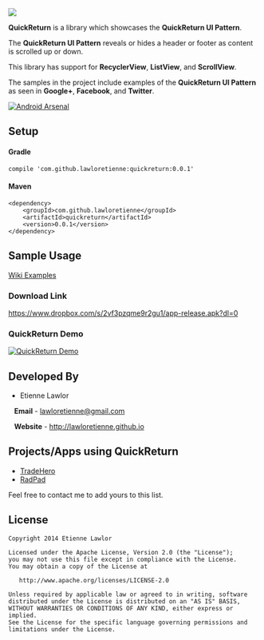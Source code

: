 <img src="https://raw.githubusercontent.com/lawloretienne/QuickReturn/master/images/QuickReturn_feature_graphic.png">

**QuickReturn** is a library which showcases the **QuickReturn UI Pattern**.

The **QuickReturn UI Pattern** reveals or hides a header or footer as content is scrolled up or down.

This library has support for **RecyclerView**, **ListView**, and **ScrollView**.

The samples in the project include examples of the **QuickReturn UI Pattern** as seen in **Google+**, **Facebook**, and **Twitter**.

[![Android Arsenal](https://img.shields.io/badge/Android%20Arsenal-lawloretienne%2FQuickReturn-blue.svg?style=flat)](https://android-arsenal.com/details/3/698)

## Setup

#### Gradle

`compile 'com.github.lawloretienne:quickreturn:0.0.1'`

#### Maven
```
<dependency>
    <groupId>com.github.lawloretienne</groupId>
    <artifactId>quickreturn</artifactId>
    <version>0.0.1</version>
</dependency>
```

## Sample Usage

[Wiki Examples](https://github.com/lawloretienne/QuickReturn/wiki)

### Download Link

https://www.dropbox.com/s/2vf3pzqme9r2gu1/app-release.apk?dl=0

### QuickReturn Demo

[![QuickReturn Demo](http://img.youtube.com/vi/SxcvZ1qIyZ4/0.jpg)](https://www.youtube.com/watch?v=SxcvZ1qIyZ4)


## Developed By

* Etienne Lawlor 
 
&nbsp;&nbsp;&nbsp;**Email** - lawloretienne@gmail.com

&nbsp;&nbsp;&nbsp;**Website** - http://lawloretienne.github.io

## Projects/Apps using QuickReturn

- <a href="https://play.google.com/store/apps/details?id=com.tradehero.th">TradeHero</a>
- <a href="https://play.google.com/store/apps/details?id=com.radpad.RadPad">RadPad</a>

Feel free to contact me to add yours to this list.


## License

```
Copyright 2014 Etienne Lawlor

Licensed under the Apache License, Version 2.0 (the "License");
you may not use this file except in compliance with the License.
You may obtain a copy of the License at

   http://www.apache.org/licenses/LICENSE-2.0

Unless required by applicable law or agreed to in writing, software
distributed under the License is distributed on an "AS IS" BASIS,
WITHOUT WARRANTIES OR CONDITIONS OF ANY KIND, either express or implied.
See the License for the specific language governing permissions and
limitations under the License.
```

